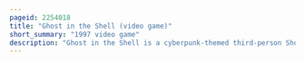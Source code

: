 ```yaml
---
pageid: 2254018
title: "Ghost in the Shell (video game)"
short_summary: "1997 video game"
description: "Ghost in the Shell is a cyberpunk-themed third-person Shooter Video Game developed by exact and Production I. G for the Playstation. It is Part of the larger Ghost in the Shell Media Franchise using the same english Voice cast as the Film of the same Name although the two do not Share a Story Continuity. The Game was first released in July 1997, along with Soundtrack Albums, an Artbook and a Guidebook."
---
```

